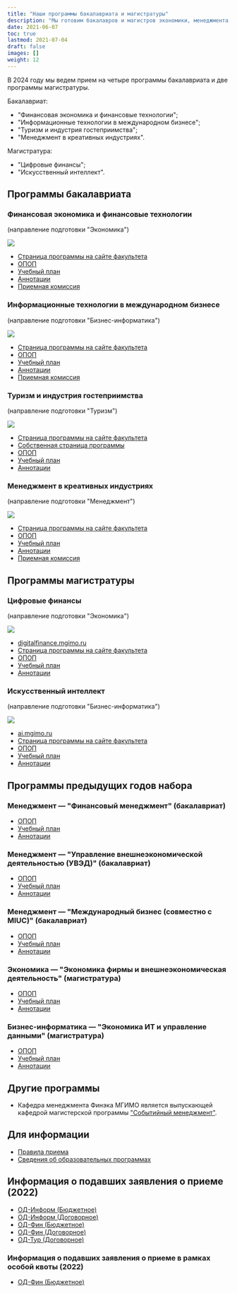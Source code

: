 ```yaml
---
title: "Наши программы бакалавриата и магистратуры"
description: "Мы готовим бакалавров и магистров экономики, менеджмента, туризма и бизнес-информатики."
date: 2021-06-07
toc: true
lastmod: 2021-07-04
draft: false
images: []
weight: 12
---
```


[econ]: /program/undergrad/economics
[itmb]: /program/undergrad/itmb
[tourism]: /program/undergrad/tourism
[management]: /program/undergrad/management
[ai]: https://ai.mgimo.ru
[digital]: /program/masters/digital-finance
[event]: https://event.mgimo.ru/
[bac-badge]: https://img.shields.io/badge/-Бакалавриат-2892D7
[mag-badge]: https://img.shields.io/badge/-Магистратура-1EB3A1
[econ-badge]: https://img.shields.io/badge/Экономика-ФЭТ-2892D7
[bi-badge]: https://img.shields.io/badge/Бизнес--информатика-ИТМБ-2892D7
[t-badge]: https://img.shields.io/badge/Туризм-ТиГ-2892D7
[m-badge]: https://img.shields.io/badge/Менеджмент-МКИ-2892D7
[econ-badge-mag]: https://img.shields.io/badge/Экономика-Цифровые_финансы-1EB3A1
[bi-badge-mag]: https://img.shields.io/badge/Бизнес--информатика-Искусственный_интеллект-1EB3A1

В 2024 году мы ведем прием на четыре программы бакалавриата и две программы магистратуры.

Бакалавриат:

- "Финансовая экономика и финансовые технологии";
- "Информационные технологии в международном бизнесе";
- "Туризм и индустрия гостеприимства";
- "Менеджмент в креативных индустриях".

Магистратура:

- "Цифровые финансы";
- "Искусственный интеллект".

## Программы бакалавриата

### Финансовая экономика и финансовые технологии

(направление подготовки "Экономика")

[![][econ-badge]][econ]

- [Страница программы на сайте факультета][econ]
- [ОПОП](https://odin.mgimo.ru/sveden/files/003825.pdf)
- [Учебный план](https://odin.mgimo.ru/sveden/files/003782.pdf)
- [Аннотации](https://odin.mgimo.ru/sveden/files/003627.pdf)
- [Приемная комиссия](http://pk.odin.mgimo.ru/bakalavriat/efi/index.html)

### Информационные технологии в международном бизнесе

(направление подготовки "Бизнес-информатика")

[![][bi-badge]][itmb]

- [Страница программы на сайте факультета][itmb]
- [ОПОП](https://odin.mgimo.ru/sveden/files/003827.pdf)
- [Учебный план](https://odin.mgimo.ru/sveden/files/003787.pdf)
- [Аннотации](https://odin.mgimo.ru/sveden/files/003646.pdf)
- [Приемная комиссия](http://pk.odin.mgimo.ru/bakalavriat/itmb.html)

### Туризм и индустрия гостеприимства

(направление подготовки "Туризм")

[![][t-badge]][tourism]

- [Страница программы на сайте факультета][tourism]
- [Собственная страница программы](https://tourism.mgimo.ru/ba/)
- [ОПОП](https://odin.mgimo.ru/sveden/files/003834.pdf)
- [Учебный план](https://odin.mgimo.ru/sveden/files/003842.pdf)
- [Аннотации](https://odin.mgimo.ru/sveden/files/003661.pdf)

### Менеджмент в креативных индустриях

(направление подготовки "Менеджмент")

[![][m-badge]][management]

- [Страница программы на сайте факультета][management]
- [ОПОП](https://odin.mgimo.ru/sveden/files/003460.pdf)
- [Учебный план](https://odin.mgimo.ru/sveden/files/003360.pdf)
- [Аннотации](https://odin.mgimo.ru/sveden/files/003182.pdf)
- [Приемная комиссия](https://pk.odin.mgimo.ru/bakalavriat/mki.html)

## Программы магистратуры

### Цифровые финансы

(направление подготовки "Экономика")

[![][econ-badge-mag]][digital]

- [digitalfinance.mgimo.ru](https://digitalfinance.mgimo.ru/)
- [Страница программы на сайте факультета][digital]
- [ОПОП](https://odin.mgimo.ru/sveden/files/003828.pdf)
- [Учебный план](https://odin.mgimo.ru/sveden/files/003797.pdf)
- [Аннотации](https://odin.mgimo.ru/sveden/files/003683.pdf)

### Искусственный интеллект

(направление подготовки "Бизнес-информатика")

[![][bi-badge-mag]][ai]

- [ai.mgimo.ru](https://ai.mgimo.ru)
- [Страница программы на сайте факультета](program/masters/artificial-intelligence/)
- [ОПОП](https://odin.mgimo.ru/sveden/files/003831.pdf)
- [Учебный план](https://odin.mgimo.ru/sveden/files/003806.pdf)
- [Аннотации](https://odin.mgimo.ru/sveden/files/003705.pdf)

## Программы предыдущих годов набора

### Менеджмент — "Финансовый менеджмент" (бакалавриат)

- [ОПОП](https://odin.mgimo.ru/sveden/files/002221.pdf)
- [Учебный план](https://odin.mgimo.ru/sveden/files/002222.pdf)
- [Аннотации](https://odin.mgimo.ru/sveden/files/002269.pdf)

### Менеджмент — "Управление внешнеэкономической деятельностью (УВЭД)" (бакалавриат)

- [ОПОП](https://odin.mgimo.ru/sveden/files/001680.pdf)
- [Учебный план](https://odin.mgimo.ru/sveden/files/001392.pdf)
- [Аннотации](https://odin.mgimo.ru/sveden/files/001681.pdf)

### Менеджмент — "Международный бизнес (совместно с MIUC)" (бакалавриат)

- [ОПОП](https://odin.mgimo.ru/sveden/files/001670.pdf)
- [Учебный план](https://odin.mgimo.ru/sveden/files/001672.pdf)
- [Аннотации](https://odin.mgimo.ru/sveden/files/002115.pdf)

### Экономика — "Экономика фирмы и внешнеэкономическая деятельность" (магистратура)

- [ОПОП](https://odin.mgimo.ru/sveden/files/002564.pdf)
- [Учебный план](https://odin.mgimo.ru/sveden/files/002445.pdf)
- [Аннотации](https://odin.mgimo.ru/sveden/files/002414.pdf)

### Бизнес-информатика — "Экономика ИТ и управление данными" (магистратура)

- [ОПОП](https://odin.mgimo.ru/sveden/files/002383.pdf)
- [Учебный план](https://odin.mgimo.ru/sveden/files/002462.pdf)
- [Аннотации](https://odin.mgimo.ru/sveden/files/002384.pdf)

## Другие программы

- Кафедра менеджмента Финэка МГИМО является выпускающей кафедрой магистерской программы
  ["Событийный менеджмент"][event].

## Для информации

- [Правила приема](https://abiturient.mgimo.ru/pravila-priema/)
- [Сведения об образовательных программах](https://odin.mgimo.ru/sveden/education/)

## Информация о подавших заявления о приеме (2022)

- [ОД-Информ (Бюджетное)](<https://abiturient.mgimo.ru/upload/files/adm2022/OD-Inform(Budjetnoe).xls>)
- [ОД-Информ (Договорное)](<https://abiturient.mgimo.ru/upload/files/adm2022/OD-Inform(Dogovornoe).xls>)
- [ОД-Фин (Бюджетное)](<https://abiturient.mgimo.ru/upload/files/adm2022/OD-Fin(Budjetnoe).xls>)
- [ОД-Фин (Договорное)](<https://abiturient.mgimo.ru/upload/files/adm2022/OD-Fin(Dogovornoe).xls>)
- [ОД-Тур (Договорное)](<https://abiturient.mgimo.ru/upload/files/adm2022/OD-Tyr(Dogovornoe).xls>)

### Информация о подавших заявления о приеме в рамках особой квоты (2022)

- [ОД-Фин (Бюджетное)](<https://abiturient.mgimo.ru/upload/files/adm2022/OD-Fin(Budjetnoe)-Kvota.xls>)
